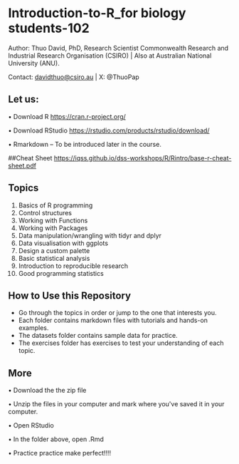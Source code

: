 # Introduction-to-R_for biology students-102

Author: Thuo David, PhD, Research Scientist Commonwealth Research and Industrial Research Organisation (CSIRO) | Also at Australian National University (ANU).

Contact: davidthuo@csiro.au  | X: @ThuoPap  

## Let us:

•	Download R https://cran.r-project.org/ 

•	Download RStudio https://rstudio.com/products/rstudio/download/ 

•	Rmarkdown – To be introduced later in the course.


##Cheat Sheet
 https://iqss.github.io/dss-workshops/R/Rintro/base-r-cheat-sheet.pdf 


## Topics
1.	Basics of R programming
2.	Control structures 
3.	Working with Functions
4.	Working with Packages
5.	Data manipulation/wrangling with tidyr and dplyr
6.	Data visualisation with ggplots
7.	Design a custom palette
8.	Basic statistical analysis
9.	Introduction to reproducible research 
10.	Good programming statistics


## How to Use this Repository

- Go through the topics in order or jump to the one that interests you.
- Each folder contains markdown files with tutorials and hands-on examples.
- The datasets folder contains sample data for practice.
- The exercises folder has exercises to test your understanding of each topic.

## More

•	Download the the zip file

•	Unzip the files in your computer and mark where you've saved it in your computer.

•	Open RStudio

•	In the folder above, open .Rmd

•	Practice practice make perfect!!!!
